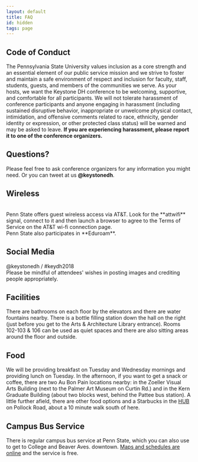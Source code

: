 ```yaml
---
layout: default
title: FAQ
id: hidden
tags: page
---
```


## Code of Conduct ##

The Pennsylvania State University values inclusion as a core strength and an essential element of our public service mission and we strive to foster and maintain a safe environment of respect and inclusion for faculty, staff, students, guests, and members of the communities we serve. As your hosts, we want the Keystone DH conference to be welcoming, supportive, and comfortable for all participants. We will not tolerate harassment of conference participants and anyone engaging in harassment (including sustained disruptive behavior, inappropriate or unwelcome physical contact, intimidation, and offensive comments related to race, ethnicity, gender identity or expression, or other protected class status) will be warned and may be asked to leave. **If you are experiencing harassment, please report it to one of the conference organizers.**

## Questions? ##

Please feel free to ask conference organizers for any information you might need. Or you can tweet at us **@keystonedh**.

## Wireless ##
<br/>
Penn State offers guest wireless access via AT&T. Look for the **attwifi** signal, connect to it and then launch a browser to agree to the Terms of Service on the AT&T wi-fi connection page.<br/>
Penn State also participates in **Eduroam**.

## Social Media ##
@keystonedh / #keydh2018
<br/>
Please be mindful of attendees' wishes in posting images and crediting people appropriately.

## Facilities ##
There are bathrooms on each floor by the elevators and there are water fountains nearby. There is a bottle filling station down the hall on the right (just before you get to the Arts & Architecture Library entrance). Rooms 102-103 & 106 can be used as quiet spaces and there are also sitting areas around the floor and outside.

## Food ##
We will be providing breakfast on Tuesday and Wednesday mornings and providing lunch on Tuesday. In the afternoon, if you want to get a snack or coffee, there are two Au Bon Pain locations nearby: in the Zoeller Visual Arts Building (next to the Palmer Art Museum on Curtin Rd.) and in the Kern Graduate Building (about two blocks west, behind the Pattee bus station). A little further afield, there are other food options and a Starbucks in the [HUB](https://foodservices.psu.edu/hub-dining-options-hours) on Pollock Road, about a 10 minute walk south of here.

## Campus Bus Service ##
There is regular campus bus service at Penn State, which you can also use to get to College and Beaver Aves. downtown. [Maps and schedules are online](https://www.catabus.com/ServiceSchedules/CATABUS/CampusService/Schedule/Web/blueloop.html) and the service is free.

